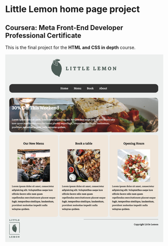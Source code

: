 # Little Lemon home page project

## Coursera: Meta Front-End Developer Professional Certificate 

This is the final project for the **HTML and CSS in depth** course.

![Project Screenshot](images/project-screenshot.png)
